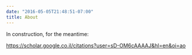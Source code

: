 ```yaml
---
date: "2016-05-05T21:48:51-07:00"
title: About
---
```

  
In construction, for the meantime:

https://scholar.google.co.il/citations?user=sD-OM6cAAAAJ&hl=en&oi=ao
